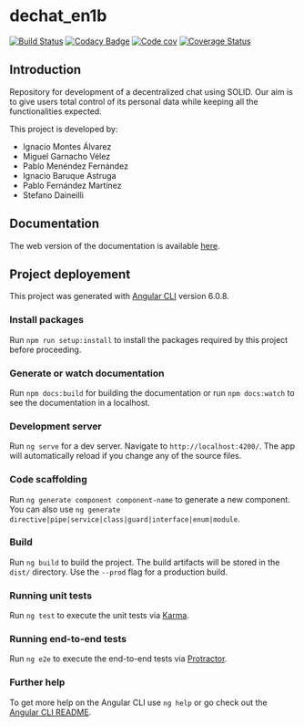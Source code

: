 # dechat_en1b

[![Build Status](https://travis-ci.org/Nacho888/dechat_test.svg?branch=master)](https://travis-ci.org/Nacho888/dechat_test)
[![Codacy Badge](https://api.codacy.com/project/badge/Grade/5e1c976999d148b681edc8eadf1971bb)](https://www.codacy.com/app/Nacho888/dechat_test?utm_source=github.com&amp;utm_medium=referral&amp;utm_content=Nacho888/dechat_test&amp;utm_campaign=Badge_Grade)
[![Code cov](https://codecov.io/gh/Arquisoft/dechat_en1b/branch/master/graph/badge.svg)](https://codecov.io/gh/Nacho888/dechat_test)
[![Coverage Status](https://coveralls.io/repos/github/Nacho888/dechat_test/badge.svg?branch=master)](https://coveralls.io/github/Nacho888/dechat_test?branch=master)

## Introduction 

Repository for development of a decentralized chat using SOLID. Our aim is to give users total control of its personal data while keeping all the functionalities expected.

This project is developed by:

*   Ignacio Montes Álvarez
*   Miguel Garnacho Vélez
*   Pablo Menéndez Fernández
*   Ignacio Baruque Astruga
*   Pablo Fernández Martínez
*   Stefano Daineilli

## Documentation 

The web version of the documentation is available [here](https://arquisoft.github.io/dechat_en1b/).

## Project deployement

This project was generated with [Angular CLI](https://github.com/angular/angular-cli) version 6.0.8.

### Install packages

Run `npm run setup:install` to install the packages required by this project before proceeding.

### Generate or watch documentation

Run `npm docs:build` for building the documentation or run `npm docs:watch` to see the documentation in a localhost.

### Development server

Run `ng serve` for a dev server. Navigate to `http://localhost:4200/`. The app will automatically reload if you change any of the source files.

### Code scaffolding

Run `ng generate component component-name` to generate a new component. You can also use `ng generate directive|pipe|service|class|guard|interface|enum|module`.

### Build

Run `ng build` to build the project. The build artifacts will be stored in the `dist/` directory. Use the `--prod` flag for a production build.

### Running unit tests

Run `ng test` to execute the unit tests via [Karma](https://karma-runner.github.io).

### Running end-to-end tests

Run `ng e2e` to execute the end-to-end tests via [Protractor](http://www.protractortest.org/).

### Further help

To get more help on the Angular CLI use `ng help` or go check out the [Angular CLI README](https://github.com/angular/angular-cli/blob/master/README.md).
